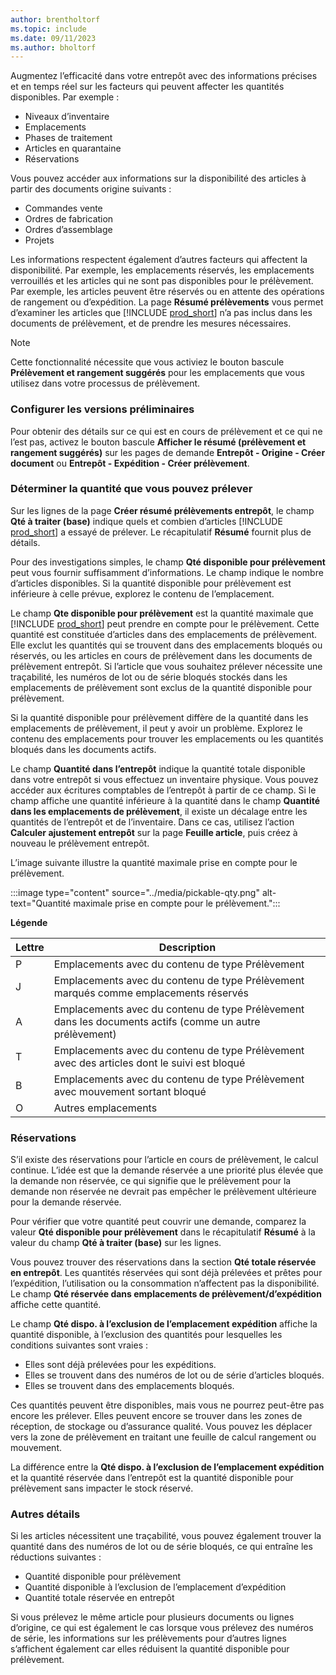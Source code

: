 ```yaml
---
author: brentholtorf
ms.topic: include
ms.date: 09/11/2023
ms.author: bholtorf
---
```


Augmentez l’efficacité dans votre entrepôt avec des informations précises et en temps réel sur les facteurs qui peuvent affecter les quantités disponibles. Par exemple : 

* Niveaux d’inventaire
* Emplacements
* Phases de traitement
* Articles en quarantaine
* Réservations

Vous pouvez accéder aux informations sur la disponibilité des articles à partir des documents origine suivants :

* Commandes vente
* Ordres de fabrication
* Ordres d’assemblage
* Projets

Les informations respectent également d’autres facteurs qui affectent la disponibilité. Par exemple, les emplacements réservés, les emplacements verrouillés et les articles qui ne sont pas disponibles pour le prélèvement. Par exemple, les articles peuvent être réservés ou en attente des opérations de rangement ou d’expédition. La page **Résumé prélèvements** vous permet d’examiner les articles que [!INCLUDE [prod_short](prod_short.md)] n’a pas inclus dans les documents de prélèvement, et de prendre les mesures nécessaires.

> [!NOTE]
> Cette fonctionnalité nécessite que vous activiez le bouton bascule **Prélèvement et rangement suggérés** pour les emplacements que vous utilisez dans votre processus de prélèvement.

### <a name="set-up-previews"></a>Configurer les versions préliminaires

Pour obtenir des détails sur ce qui est en cours de prélèvement et ce qui ne l’est pas, activez le bouton bascule **Afficher le résumé (prélèvement et rangement suggérés)** sur les pages de demande **Entrepôt - Origine - Créer document** ou **Entrepôt - Expédition - Créer prélèvement**.

### <a name="determine-the-quantity-you-can-pick"></a>Déterminer la quantité que vous pouvez prélever

Sur les lignes de la page **Créer résumé prélèvements entrepôt**, le champ **Qté à traiter (base)** indique quels et combien d’articles [!INCLUDE [prod_short](prod_short.md)] a essayé de prélever. Le récapitulatif **Résumé** fournit plus de détails.

Pour des investigations simples, le champ **Qté disponible pour prélèvement** peut vous fournir suffisamment d’informations. Le champ indique le nombre d’articles disponibles. Si la quantité disponible pour prélèvement est inférieure à celle prévue, explorez le contenu de l’emplacement.

Le champ **Qte disponible pour prélèvement** est la quantité maximale que [!INCLUDE [prod_short](prod_short.md)] peut prendre en compte pour le prélèvement. Cette quantité est constituée d’articles dans des emplacements de prélèvement. Elle exclut les quantités qui se trouvent dans des emplacements bloqués ou réservés, ou les articles en cours de prélèvement dans les documents de prélèvement entrepôt. Si l’article que vous souhaitez prélever nécessite une traçabilité, les numéros de lot ou de série bloqués stockés dans les emplacements de prélèvement sont exclus de la quantité disponible pour prélèvement.

Si la quantité disponible pour prélèvement diffère de la quantité dans les emplacements de prélèvement, il peut y avoir un problème. Explorez le contenu des emplacements pour trouver les emplacements ou les quantités bloqués dans les documents actifs.

Le champ **Quantité dans l’entrepôt** indique la quantité totale disponible dans votre entrepôt si vous effectuez un inventaire physique. Vous pouvez accéder aux écritures comptables de l’entrepôt à partir de ce champ. Si le champ affiche une quantité inférieure à la quantité dans le champ **Quantité dans les emplacements de prélèvement**, il existe un décalage entre les quantités de l’entrepôt et de l’inventaire. Dans ce cas, utilisez l’action **Calculer ajustement entrepôt** sur la page **Feuille article**, puis créez à nouveau le prélèvement entrepôt.

L’image suivante illustre la quantité maximale prise en compte pour le prélèvement.

:::image type="content" source="../media/pickable-qty.png" alt-text="Quantité maximale prise en compte pour le prélèvement.":::

**Légende**

|Lettre  |Description  |
|---------|---------|
|P     |Emplacements avec du contenu de type Prélèvement         |
|J     |Emplacements avec du contenu de type Prélèvement marqués comme emplacements réservés        |
|A     |Emplacements avec du contenu de type Prélèvement dans les documents actifs (comme un autre prélèvement)       |
|T     |Emplacements avec du contenu de type Prélèvement avec des articles dont le suivi est bloqué         |
|B     |Emplacements avec du contenu de type Prélèvement avec mouvement sortant bloqué         |
|O     |Autres emplacements         |

### <a name="reservations"></a>Réservations

S’il existe des réservations pour l’article en cours de prélèvement, le calcul continue. L’idée est que la demande réservée a une priorité plus élevée que la demande non réservée, ce qui signifie que le prélèvement pour la demande non réservée ne devrait pas empêcher le prélèvement ultérieure pour la demande réservée.

Pour vérifier que votre quantité peut couvrir une demande, comparez la valeur **Qté disponible pour prélèvement** dans le récapitulatif **Résumé** à la valeur du champ **Qté à traiter (base)** sur les lignes.

Vous pouvez trouver des réservations dans la section **Qté totale réservée en entrepôt**. Les quantités réservées qui sont déjà prélevées et prêtes pour l’expédition, l’utilisation ou la consommation n’affectent pas la disponibilité. Le champ **Qté réservée dans emplacements de prélèvement/d’expédition** affiche cette quantité.

Le champ **Qté dispo. à l’exclusion de l’emplacement expédition** affiche la quantité disponible, à l’exclusion des quantités pour lesquelles les conditions suivantes sont vraies :

* Elles sont déjà prélevées pour les expéditions.
* Elles se trouvent dans des numéros de lot ou de série d’articles bloqués.
* Elles se trouvent dans des emplacements bloqués.

Ces quantités peuvent être disponibles, mais vous ne pourrez peut-être pas encore les prélever. Elles peuvent encore se trouver dans les zones de réception, de stockage ou d’assurance qualité. Vous pouvez les déplacer vers la zone de prélèvement en traitant une feuille de calcul rangement ou mouvement.

La différence entre la **Qté dispo. à l’exclusion de l’emplacement expédition** et la quantité réservée dans l’entrepôt est la quantité disponible pour prélèvement sans impacter le stock réservé.

### <a name="other-details"></a>Autres détails

Si les articles nécessitent une traçabilité, vous pouvez également trouver la quantité dans des numéros de lot ou de série bloqués, ce qui entraîne les réductions suivantes :

* Quantité disponible pour prélèvement
* Quantité disponible à l’exclusion de l’emplacement d’expédition
* Quantité totale réservée en entrepôt 

Si vous prélevez le même article pour plusieurs documents ou lignes d’origine, ce qui est également le cas lorsque vous prélevez des numéros de série, les informations sur les prélèvements pour d’autres lignes s’affichent également car elles réduisent la quantité disponible pour prélèvement.

